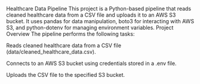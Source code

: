 Healthcare Data Pipeline
This project is a Python-based pipeline that reads cleaned healthcare data from a CSV file and uploads it to an AWS S3 bucket. It uses pandas for data manipulation, boto3 for interacting with AWS S3, and python-dotenv for managing environment variables.
Project Overview
The pipeline performs the following tasks:

Reads cleaned healthcare data from a CSV file (data/cleaned_healthcare_data.csv).

Connects to an AWS S3 bucket using credentials stored in a .env file.

Uploads the CSV file to the specified S3 bucket.
